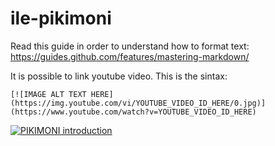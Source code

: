 # ile-pikimoni

Read this guide in order to understand how to format text:
https://guides.github.com/features/mastering-markdown/

It is possible to link youtube video. This is the sintax:

```
[![IMAGE ALT TEXT HERE](https://img.youtube.com/vi/YOUTUBE_VIDEO_ID_HERE/0.jpg)](https://www.youtube.com/watch?v=YOUTUBE_VIDEO_ID_HERE)
```

[![PIKIMONI introduction](https://img.youtube.com/vi/Thcozw6I2Ik/0.jpg)](https://www.youtube.com/watch?v=Thcozw6I2Ik)
